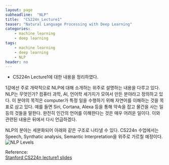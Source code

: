 ```yaml
---
layout: page
subheadline:  "NLP"
title:  "CS224n_Lecture1"
teaser: "Natural Language Processing with Deep Learning"
categories:
    - machine learning
    - deep learning
tags:
    - machine learning
    - deep learning
    - NLP
header: no
---
```


- CS224n Lecture1에 대한 내용을 정리하였다.

1강에선 주로 개략적으로 NLP에 대해 소개하는 위주로 설명하는 내용을 다루고 있다.
NLP는 무엇인가? 컴퓨터 과학, AI, 언어학 세가지가 모여서 만든 분야라고 정의하고 있다.
이 분야의 목적은 computer가 특정 일을 수행하기 위해 자연어를 이해하는 것을 목표로 삼고 있다.
예를 들면 Siri, Cortana, Alexa 등을 통해 약속을 잡고 물건을 사는 일 등의 것들을 말한다.
완전히 인간의 언어를 이해한다는 것은 매우 어려운 일이다. 이와 관련된 내용은 뒤에서 다시 언급하겠다.

NLP의 분야는 세분화되어 아래와 같은 구조로 나타낼 수 있다. CS224n 수업에서는 Speech, Synthatic analysis,
Semantic Interpretation을 위주로 가르칠 예정이다.
![NLP Levels](../images/Lecture1_NLP_Levels.PNG)



Reference: <br>
[Stanford CS224n lecture1 slides](http://web.stanford.edu/class/cs224n/lectures/cs224n-2017-lecture1.pdf)

